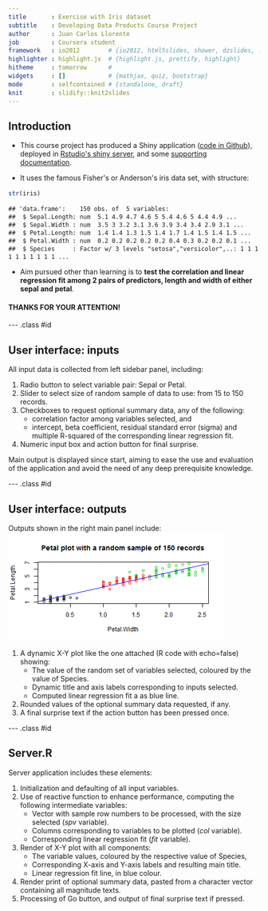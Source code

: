 ```yaml
---
title       : Exercise with Iris dataset
subtitle    : Developing Data Products Course Project
author      : Juan Carlos Llorente
job         : Coursera student
framework   : io2012        # {io2012, html5slides, shower, dzslides, ...}
highlighter : highlight.js  # {highlight.js, prettify, highlight}
hitheme     : tomorrow      # 
widgets     : []            # {mathjax, quiz, bootstrap}
mode        : selfcontained # {standalone, draft}
knit        : slidify::knit2slides
---
```


## Introduction

- This course project has produced a Shiny application ([code in Github](https://github.com/jcllorente/DevDataProject)), deployed in [Rstudio's shiny server](http://jcllorente.shinyapps.io/DevDataProject/), and some [supporting documentation](https://github.com/jcllorente/DevDataProj_deck).

- It uses the famous Fisher's or Anderson's iris data set, with structure: 

```r
str(iris)
```

```
## 'data.frame':	150 obs. of  5 variables:
##  $ Sepal.Length: num  5.1 4.9 4.7 4.6 5 5.4 4.6 5 4.4 4.9 ...
##  $ Sepal.Width : num  3.5 3 3.2 3.1 3.6 3.9 3.4 3.4 2.9 3.1 ...
##  $ Petal.Length: num  1.4 1.4 1.3 1.5 1.4 1.7 1.4 1.5 1.4 1.5 ...
##  $ Petal.Width : num  0.2 0.2 0.2 0.2 0.2 0.4 0.3 0.2 0.2 0.1 ...
##  $ Species     : Factor w/ 3 levels "setosa","versicolor",..: 1 1 1 1 1 1 1 1 1 1 ...
```

- Aim pursued other than learning is to **test the correlation and linear regression fit among 2 pairs of predictors, length and width of either sepal and petal**.

#### THANKS FOR YOUR ATTENTION!

--- .class #id 

## User interface: inputs

All input data is collected from left sidebar panel, including:   

1. Radio button to select variable pair: Sepal or Petal. 
2. Slider to select size of random sample of data to use: from 15 to 150 records. 
3. Checkboxes to request optional summary data, any of the following: 
    * correlation factor among variables selected, and 
    * intercept, beta coefficient, residual standard error (sigma) and multiple R-squared of the corresponding linear regression fit. 
4. Numeric input box and action button for final surprise. 

Main output is displayed since start, aiming to ease the use and evaluation of the application and avoid the need of any deep prerequisite knowledge. 

--- .class #id

## User interface: outputs

Outputs shown in the right main panel include: 
![plot of chunk plot](assets/fig/plot.png) 

1. A dynamic X-Y plot like the one attached (R code with echo=false) showing:
    * The value of the random set of variables selected, coloured by the value of Species. 
    * Dynamic title and axis labels corresponding to inputs selected. 
    * Computed linear regression fit a as blue line. 
2. Rounded values of the optional summary data requested, if any.  
3. A final surprise text if the action button has been pressed once. 

--- .class #id

## Server.R

Server application includes these elements: 

1. Initialization and defaulting of all input variables. 
2. Use of reactive function to enhance performance, computing the following intermediate variables: 
    * Vector with sample row numbers to be processed, with the size selected (*spv* variable).  
    * Columns corresponding to variables to be plotted (*col* variable). 
    * Corresponding linear regression fit (*fit* variable). 
3. Render of X-Y plot with all components:
    * The variable values, coloured by the respective value of Species, 
    * Corresponding X-axis and Y-axis labels and resulting main title. 
    * Linear regression fit line, in blue colour. 
3. Render print of optional summary data, pasted from a character vector containing all magnitude texts. 
4. Processing of Go button, and output of final surprise text if pressed. 
